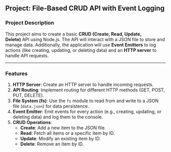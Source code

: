 ## **Project: File-Based CRUD API with Event Logging**

### **Project Description**

This project aims to create a basic **CRUD (Create, Read, Update, Delete)** API using Node.js. The API will interact with a JSON file to store and manage data. Additionally, the application will use **Event Emitters** to log actions (like creating, updating, or deleting data) and an **HTTP server** to handle API requests.

---

### **Features**

1. **HTTP Server**: Create an HTTP server to handle incoming requests.
2. **API Routing**: Implement routing for different HTTP methods (GET, POST, PUT, DELETE).
3. **File System (fs)**: Use the `fs` module to read from and write to a JSON file (`data.json`) for data persistence.
4. **Event Emitter**: Emit events for every action (e.g., creating, updating, or deleting data) and log them to the console.
5. **CRUD Operations**:
    - **Create**: Add a new item to the JSON file.
    - **Read**: Fetch all items or a specific item by ID.
    - **Update**: Modify an existing item by ID.
    - **Delete**: Remove an item by ID.